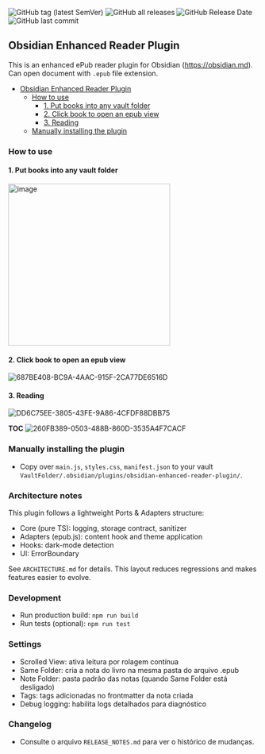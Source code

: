 ![GitHub tag (latest SemVer)](https://img.shields.io/github/v/tag/paulinon8n/obsidian-enhanced-reader-plugin) ![GitHub all releases](https://img.shields.io/github/downloads/paulinon8n/obsidian-enhanced-reader-plugin/total) ![GitHub Release Date](https://img.shields.io/github/release-date/paulinon8n/obsidian-enhanced-reader-plugin) ![GitHub last commit](https://img.shields.io/github/last-commit/paulinon8n/obsidian-enhanced-reader-plugin)

## Obsidian Enhanced Reader Plugin

This is an enhanced ePub reader plugin for Obsidian (https://obsidian.md). Can open document with `.epub` file extension.

- [Obsidian Enhanced Reader Plugin](#obsidian-enhanced-reader-plugin)
  - [How to use](#how-to-use)
    - [1. Put books into any vault folder](#1-put-books-into-any-vault-folder)
    - [2. Click book to open an epub view](#2-click-book-to-open-an-epub-view)
    - [3. Reading](#3-reading)
  - [Manually installing the plugin](#manually-installing-the-plugin)

### How to use

#### 1. Put books into any vault folder
<img width="326" alt="image" src="https://user-images.githubusercontent.com/150803/166110556-32f43b3c-fb54-4767-a8e1-005740359ade.png">

#### 2. Click book to open an epub view
![687BE408-BC9A-4AAC-915F-2CA77DE6516D](https://user-images.githubusercontent.com/150803/166110865-bcf2bade-f88b-40b9-855d-cffbd115132d.png)

#### 3. Reading
![DD6C75EE-3805-43FE-9A86-4CFDF88DBB75](https://user-images.githubusercontent.com/150803/166111153-637ed20c-c49d-4c75-90b8-14ebf4e30172.png)

**TOC**
![260FB389-0503-488B-860D-3535A4F7CACF](https://user-images.githubusercontent.com/150803/166111158-cde58136-8a8a-4d93-96bf-14b7d3f80ab2.png)

### Manually installing the plugin

- Copy over `main.js`, `styles.css`, `manifest.json` to your vault `VaultFolder/.obsidian/plugins/obsidian-enhanced-reader-plugin/`.

### Architecture notes

This plugin follows a lightweight Ports & Adapters structure:

- Core (pure TS): logging, storage contract, sanitizer
- Adapters (epub.js): content hook and theme application
- Hooks: dark-mode detection
- UI: ErrorBoundary

See `ARCHITECTURE.md` for details. This layout reduces regressions and makes features easier to evolve.

### Development

- Run production build: `npm run build`
- Run tests (optional): `npm run test`

### Settings

- Scrolled View: ativa leitura por rolagem contínua
- Same Folder: cria a nota do livro na mesma pasta do arquivo .epub
- Note Folder: pasta padrão das notas (quando Same Folder está desligado)
- Tags: tags adicionadas no frontmatter da nota criada
- Debug logging: habilita logs detalhados para diagnóstico

### Changelog

- Consulte o arquivo `RELEASE_NOTES.md` para ver o histórico de mudanças.
